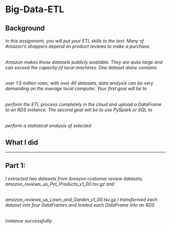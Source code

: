 # Big-Data-ETL

## Background

###### In this assignment, you will put your ETL skills to the test. Many of Amazon's shoppers depend on product reviews to make a purchase.
###### Amazon makes these datasets publicly available. They are quite large and can exceed the capacity of local machines. One dataset alone contains 
###### over 1.5 million rows; with over 40 datasets, data analysis can be very demanding on the average local computer. Your first goal will be to 
###### perform the ETL process completely in the cloud and upload a DataFrame to an RDS instance. The second goal will be to use PySpark or SQL to 
###### perform a statistical analysis of selected

## What I did
----------------
## Part 1:

###### I extracted two datasets from Amazon customer review datasets, amazon_reviews_us_Pet_Products_v1_00.tsv.gz and 
###### amazon_reviews_us_Lawn_and_Garden_v1_00.tsv.gz.I transformed each dataset into four DataFrames and loaded each DataFrame into an RDS 
###### instance successfullly
